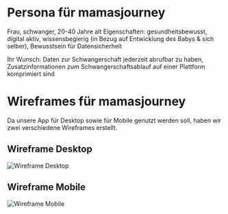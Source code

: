 # Persona für mamasjourney
Frau, schwanger, 20-40 Jahre alt
Eigenschaften: gesundheitsbewusst, digital aktiv, wissensbegierig (in Bezug auf Entwicklung des Babys & sich selber), Bewusstsein für Datensicherheit

Ihr Wunsch: Daten zur Schwangerschaft jederzeit abrufbar zu haben, Zusatzinformationen zum Schwangerschaftsablauf auf einer Plattform komprimiert sind


# Wireframes für mamasjourney
Da unsere App für Desktop sowie für Mobile genutzt werden soll, haben wir zwei verschiedene Wireframes erstellt.
## Wireframe Desktop
![Wireframe Desktop](https://github.com/ratnasha/mamasjourney_app/blob/main/Bilder/IMG_3181.jpeg) 

## Wireframe Mobile
![Wireframe Mobile](https://github.com/ratnasha/mamasjourney_app/blob/main/Bilder/IMG_3180.jpeg)

